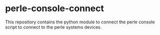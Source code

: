 # perle-console-connect
This repository contains the python module to connect the perle console script to connect to the perle systems devices.
